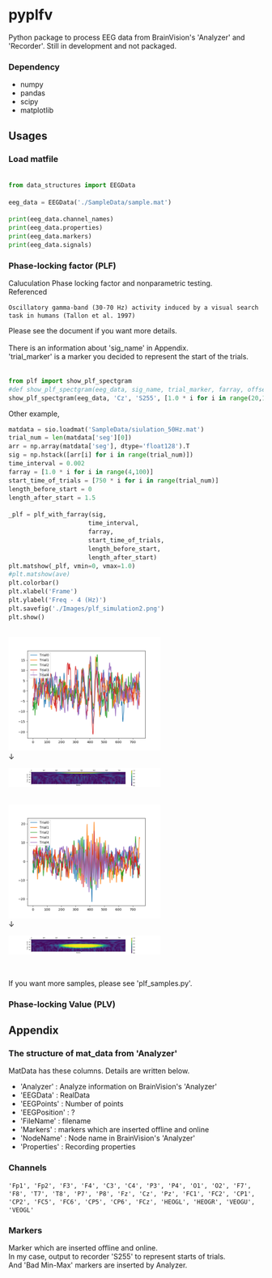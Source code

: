 # pyplfv

Python package to process EEG data from BrainVision's 'Analyzer' and 'Recorder'.
Still in development and not packaged.

### Dependency
- numpy
- pandas
- scipy
- matplotlib

## Usages

### Load matfile
```Python

from data_structures import EEGData

eeg_data = EEGData('./SampleData/sample.mat')

print(eeg_data.channel_names)
print(eeg_data.properties)
print(eeg_data.markers)
print(eeg_data.signals)
```

### Phase-locking factor (PLF)

Caluculation Phase locking factor and nonparametric testing.  
Referenced
```
Oscillatory gamma-band (30-70 Hz) activity induced by a visual search task in humans (Tallon et al. 1997)
```
Please see the document if you want more details.  
<br>
There is an information about 'sig_name' in Appendix.  
'trial_marker' is a marker you decided to represent the start of the trials.  



```Python

from plf import show_plf_spectgram
#def show_plf_spectgram(eeg_data, sig_name, trial_marker, farray, offset, length, save=False, filename='plf.png')
show_plf_spectgram(eeg_data, 'Cz', 'S255', [1.0 * i for i in range(20,101)], -500, 1500, True, 'Images/plf.png')

```

Other example,

```Python
matdata = sio.loadmat('SampleData/siulation_50Hz.mat')
trial_num = len(matdata['seg'][0])
arr = np.array(matdata['seg'], dtype='float128').T
sig = np.hstack([arr[i] for i in range(trial_num)])
time_interval = 0.002
farray = [1.0 * i for i in range(4,100)]
start_time_of_trials = [750 * i for i in range(trial_num)]
length_before_start = 0
length_after_start = 1.5

_plf = plf_with_farray(sig,
                      time_interval,
                      farray,
                      start_time_of_trials,
                      length_before_start,
                      length_after_start)
plt.matshow(_plf, vmin=0, vmax=1.0)
#plt.matshow(ave)
plt.colorbar()
plt.xlabel('Frame')
plt.ylabel('Freq - 4 (Hz)')
plt.savefig('./Images/plf_simulation2.png')
plt.show()

```

<br>


<img src="./Images/data1.png" width=300>

<br>
↓  

</img><img src="./Images/plf_simulation1.png" width=300></img>


<br>

<img src="./Images/data50Hz.png" width=300>

<br>
↓  

 </img><img src="./Images/plf_simulation50Hz.png" width=300></img>


<br>

If you want more samples, please see 'plf_samples.py'.

### Phase-locking Value (PLV)

## Appendix

### The structure of mat_data from 'Analyzer'

MatData has these columns.
Details are written below.

- 'Analyzer' : Analyze information on BrainVision's 'Analyzer'
- 'EEGData' : RealData
- 'EEGPoints' : Number of points
- 'EEGPosition' : ?
- 'FileName' : filename
- 'Markers' : markers which are inserted offline and online
- 'NodeName' : Node name in BrainVision's 'Analyzer'
- 'Properties' : Recording properties


### Channels

```
'Fp1', 'Fp2', 'F3', 'F4', 'C3', 'C4', 'P3', 'P4', 'O1', 'O2', 'F7', 'F8', 'T7', 'T8', 'P7', 'P8', 'Fz', 'Cz', 'Pz', 'FC1', 'FC2', 'CP1', 'CP2', 'FC5', 'FC6', 'CP5', 'CP6', 'FCz', 'HEOGL', 'HEOGR', 'VEOGU', 'VEOGL'
```

### Markers

Marker which are inserted offline and online.  
In my case, output to recorder 'S255' to represent starts of trials.  
And 'Bad Min-Max' markers are inserted by Analyzer.  
